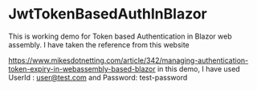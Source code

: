 # JwtTokenBasedAuthInBlazor
This is working demo for Token based Authentication in Blazor web assembly. I have taken the reference from this website

https://www.mikesdotnetting.com/article/342/managing-authentication-token-expiry-in-webassembly-based-blazor
in this demo, I have used UserId : user@test.com  and Password: test-password

